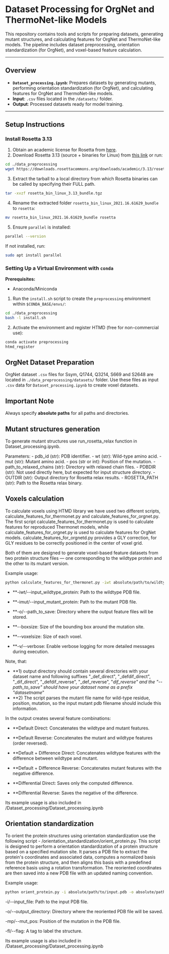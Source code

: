 # Dataset Processing for OrgNet and ThermoNet-like Models

This repository contains tools and scripts for preparing datasets, generating mutant structures, and calculating features for OrgNet and ThermoNet-like models. The pipeline includes dataset preprocessing, orientation standardization (for OrgNet), and voxel-based feature calculation.

---

## Overview

- **`Dataset_processing.ipynb`**: Prepares datasets by generating mutants, performing orientation standardization (for OrgNet), and calculating features for OrgNet and ThermoNet-like models.
- **Input**: `.csv` files located in the `/datasets/` folder.
- **Output**: Processed datasets ready for model training.

---

## Setup Instructions

### Install Rosetta 3.13
1. Obtain an academic license for Rosetta from [here](https://els2.comotion.uw.edu/product/rosetta).
2. Download Rosetta 3.13 (source + binaries for Linux) from [this link](https://www.rosettacommons.org/software/license-and-download) or run:
```bash
cd ./data_preprocessing
wget https://downloads.rosettacommons.org/downloads/academic/3.13/rosetta_bin_linux_3.13_bundle.tgz
```
3. Extract the tarball to a local directory from which Rosetta binaries can be called by specifying their FULL path.
```bash
tar -xvzf rosetta_bin_linux_3.13_bundle.tgz
```
4. Rename the extracted folder `rosetta_bin_linux_2021.16.61629_bundle` to `rosetta`:
```bash
mv rosetta_bin_linux_2021.16.61629_bundle rosetta
```
5. Ensure `parallel` is installed:
```bash
parallel --version
```
If not installed, run:
```bash
sudo apt install parallel
```

### Setting Up a Virtual Environment with `conda`

**Prerequisites:**
- Anaconda/Miniconda

1. Run the `install.sh` script to create the `preprocessing` environment within `$CONDA_BASE/envs/`:
```bash
cd ./data_preprocessing
bash -l install.sh
```
2. Activate the environment and register HTMD (free for non-commercial use):
```bash
conda activate preprocessing
htmd_register
```

## OrgNet Dataset Preparation

OrgNet dataset `.csv` files for Ssym, Q1744, Q3214, S669 and S2648 are located in `./data_preprocessing/datasets/` folder.
Use these files as input `.csv` data for `Dataset_processing.ipynb` to create voxel datasets.

## Important Note

Always specify **absolute paths** for all paths and directories.

## Mutant structures generation

To generate mutant structures use run_rosetta_relax function in Dataset_processing.ipynb. 

Parameters:
    - pdb_id (str): PDB identifier.
    - wt (str): Wild-type amino acid.
    - mut (str): Mutant amino acid.
    - pos (str or int): Position of the mutation.
    - path_to_relaxed_chains (str): Directory with relaxed chain files.
    - PDBDIR (str): Not used directly here, but expected for input structure directory.
    - OUTDIR (str): Output directory for Rosetta relax results.
    - ROSETTA_PATH (str): Path to the Rosetta relax binary.

## Voxels calculation
 
To calculate voxels using HTMD library we have used two different scripts, calculate_features_for_thermonet.py and calculate_features_for_orgnet.py. The first script calculate_features_for_thermonet.py is used to calculate features for reproduced Thermonet models, while calculate_features_for_orgnet.py is used to calculate features for OrgNet models. calculate_features_for_orgnetd.py provides a GLY correction, for GLY residues to be correctly positioned in the center of voxel grid. 

Both of them are designed to generate voxel-based feature datasets from two protein structure files — one corresponding to the wildtype protein and the other to its mutant version. 

Example usage:
```bash
python calculate_features_for_thermonet.py -iwt absolute/path/to/wildtype.pdb -imut absolute/path/to/mutant.pdb -o absolute/path/to/save/output --boxsize --voxelsize -v
```

- **-iwt/--input_wildtype_protein: Path to the wildtype PDB file.

- **-imut/--input_mutant_protein: Path to the mutant PDB file.

- **-o/--path_to_save: Directory where the output feature files will be stored.

- **--boxsize: Size of the bounding box around the mutation site.

- **--voxelsize: Size of each voxel.

- **-v/--verbose: Enable verbose logging for more detailed messages during execution.

Note, that:

- **1) output directory should contain several directories with your dataset name and following suffixes "_def_direct", "_defdif_direct", "_dif_direct", "_defdif_reverse", "_def_reverse", "_dif_reverse" and the "--path_to_save" should have your dataset name as a prefix "datasetname_" 
- **2) The script parses the mutant file name for wild-type residue, position, mutation, so the input mutant pdb filename should include this information.   


In the output creates several feature combinations:

- **Default Direct: Concatenates the wildtype and mutant features.

- **Default Reverse: Concatenates the mutant and wildtype features (order reversed).

- **Default + Difference Direct: Concatenates wildtype features with the difference between wildtype and mutant.

- **Default + Difference Reverse: Concatenates mutant features with the negative difference.

- **Differential Direct: Saves only the computed difference.

- **Differential Reverse: Saves the negative of the difference.

Its example usage is also included in /Dataset_processing/Dataset_processing.ipynb

## Orientation standardization

To orient the protein structures using orientation standardization use the following script - /orientation_standardization/orient_protein.py. This script is designed to perform a orientation standardization of a protein structure based on a specified mutation site. It parses a PDB file to extract the protein's coordinates and associated data, computes a normalized basis from the protein structure, and then aligns this basis with a predefined reference basis using a rotation transformation. The reoriented coordinates are then saved into a new PDB file with an updated naming convention.

Example usage:
```bash
python orient_protein.py -i absolute/path/to/input.pdb -o absolute/path/to/output_directory -mp mutation_position -fl structure_tag
```

-i/--input_file: Path to the input PDB file.

-o/--output_directory: Directory where the reoriented PDB file will be saved.

-mp/--mut_pos: Position of the mutation in the PDB file.

-fl/--flag: A tag to label the structure.

Its example usage is also included in /Dataset_processing/Dataset_processing.ipynb
